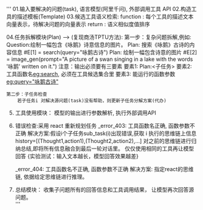 '''
01.输入要解决的问题(task), 语言模型(阿里千问), 外部调用工具 API
02.构造工具的描述模板(Template)
03.候选工具语义检索: 
   function : 每个工具的描述文本向量表示，待解决问题的向量表示
   return : 语义相似度值排序

04.任务拆解模块(Plan) --> (复现商汤TPTU方法):
    第一步：复杂问题拆解,例如:
            Question:绘制一幅包含《咏鹅》诗意信息的图片。
            Plan: 搜索《咏鹅》古诗的内容信息
            #E[1] = search(query="咏鹅古诗")
            Plan: 绘制一幅包含诗意的图片
            #E[2] = image_gen(prompt="A picture of a swan singing in a lake with the words '咏鹅' written on it.")
        注意：输出必须要有三要素
            要素1: Plan:<子任务>
            要素2: 工具函数名<eg:search>, 必须在工具候选集合里
            要素3: 能运行的函数参数<eg:query="咏鹅古诗">

    第二步：子任务检查
        若子任务i 对解决源问题(task)没有帮助，则更新子任务分解方案(代办)  

05. 工具使用模块：
    模型的输出进行参数解析, 执行外部调用API
    
06. 错误检查:采用 react 重新规划任务 
    _error_403: 工具函数名正确, 函数参数不正确
        解决方案:假设i个子任务sub_task(i)出现错误,获取 i 执行的思维链上信息 
                history=[(Thought1,action1),(Thought2,action2),...]
                对之前的思维链进行归纳总结,即将所有信息融合到最后一轮对话里。
                仅仅使用相同的工具再让模型回答
                {实验测试：输入文本越长，模型回答效果越差}

    _error_404: 工具函数名不正确, 函数参数不正确
        解决方案: 指定react的思维链, 依据给定思维链进行推理。
07. 总结模块：
    收集子问题所有的回答信息和工具调用结果，
    让模型再次回答源问题。           
'''